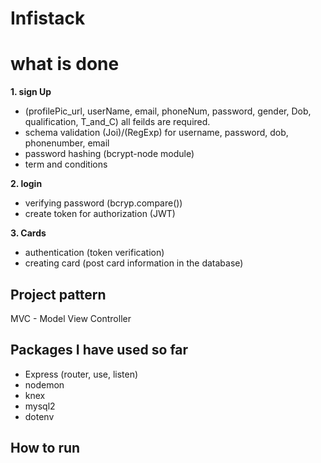 # Infistack

# what is done
**1. sign Up**
 - (profilePic_url, userName, email, phoneNum, password, gender, Dob, qualification, T_and_C) all feilds are required.
  - schema validation (Joi)/(RegExp) for username, password, dob, phonenumber, email
  - password hashing (bcrypt-node module)
  - term and conditions

**2. login**
 - verifying password (bcryp.compare())
 - create token for authorization (JWT)

**3. Cards**
 - authentication (token verification)
 - creating card (post card information in the database)

## Project pattern
MVC - Model View Controller

## Packages I have used so far
 - Express (router, use, listen)
 - nodemon
 - knex
 - mysql2
 - dotenv

## How to run
